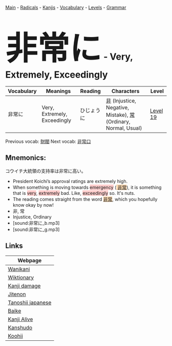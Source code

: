 <style> bigfont {font-size: 100px}</style>
[Main](../README.md) -
[Radicals](../radicals.md) -
[Kanjis](../kanjis.md) -
[Vocabulary](../vocabulary.md) -
[Levels](../levels.md) -
[Grammar](../grammar.md)
# <bigfont> 非常に</bigfont> - Very, Extremely, Exceedingly 

| Vocabulary | Meanings | Reading | Characters | Level |
| --- | --- | --- | --- | --- |
| 非常に | Very, Extremely, Exceedingly | ひじょうに |  [非](../kanjis/非.md) (Injustice, Negative, Mistake), [常](../kanjis/常.md) (Ordinary, Normal, Usual) | [Level 19](../levels/wk_level19.md) |

Previous vocab: [財閥](財閥.md) Next vocab: [非常口](非常口.md) 

## Mnemonics:
コウイチ大統領の支持率は非常に高い。
* President Koichi’s approval ratings are extremely high.
* When something is moving towards <span style="background-color:#ffcccb"> emergency</span> (<span style="background-color:#fed8b1"> [非常](https://jisho.org/search/非常)</span>), it is something that is <span style="background-color:#ffcccb"> very</span>, <span style="background-color:#ffcccb"> extremely</span> bad. Like, <span style="background-color:#ffcccb"> exceedingly</span> so. It's nuts.
* The reading comes straight from the word <span style="background-color:#fed8b1"> [非常](https://jisho.org/search/非常)</span>, which you hopefully know okay by now!
* 非, 常
* Injustice, Ordinary
* [sound:非常に_b.mp3]
* [sound:非常に_g.mp3]


## Links 

| Webpage |
| --- |
| [Wanikani          ](https://www.wanikani.com/kanji/非常に) |
| [Wiktionary        ](https://en.wiktionary.org/wiki/非常に) |
| [Kanji damage      ](http://www.kanjidamage.com/kanji/search?utf8=✓&q=非常に) |
| [Jitenon           ](https://jitenon.com/kanji/非常に) |
| [Tanoshii japanese ](https://www.tanoshiijapanese.com/dictionary/kanji.cfm?k=非常に) |
| [Baike             ](https://baike.baidu.com/item/非常に) |
| [Kanji Alive       ](https://app.kanjialive.com/非常に) |
| [Kanshudo          ](https://www.kanshudo.com/searchmn?q=非常に) |
| [Koohii            ](https://kanji.koohii.com/study/kanji/非常に) |
